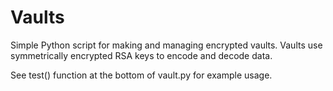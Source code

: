 # Vaults
Simple Python script for making and managing encrypted vaults. Vaults use symmetrically encrypted RSA keys to encode and decode data.

See test() function at the bottom of vault.py for example usage.
